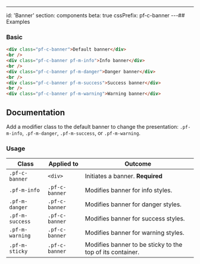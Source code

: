 ---
id: 'Banner'
section: components
beta: true
cssPrefix: pf-c-banner
---## Examples

### Basic

```html
<div class="pf-c-banner">Default banner</div>
<br />
<div class="pf-c-banner pf-m-info">Info banner</div>
<br />
<div class="pf-c-banner pf-m-danger">Danger banner</div>
<br />
<div class="pf-c-banner pf-m-success">Success banner</div>
<br />
<div class="pf-c-banner pf-m-warning">Warning banner</div>
```

## Documentation

Add a modifier class to the default banner to change the presentation: `.pf-m-info`, `.pf-m-danger`, `.pf-m-success`, or `.pf-m-warning`.

### Usage

| Class           | Applied to     | Outcome                                                   |
| --------------- | -------------- | --------------------------------------------------------- |
| `.pf-c-banner`  | `<div>`        | Initiates a banner. **Required**                          |
| `.pf-m-info`    | `.pf-c-banner` | Modifies banner for info styles.                          |
| `.pf-m-danger`  | `.pf-c-banner` | Modifies banner for danger styles.                        |
| `.pf-m-success` | `.pf-c-banner` | Modifies banner for success styles.                       |
| `.pf-m-warning` | `.pf-c-banner` | Modifies banner for warning styles.                       |
| `.pf-m-sticky`  | `.pf-c-banner` | Modifies banner to be sticky to the top of its container. |
